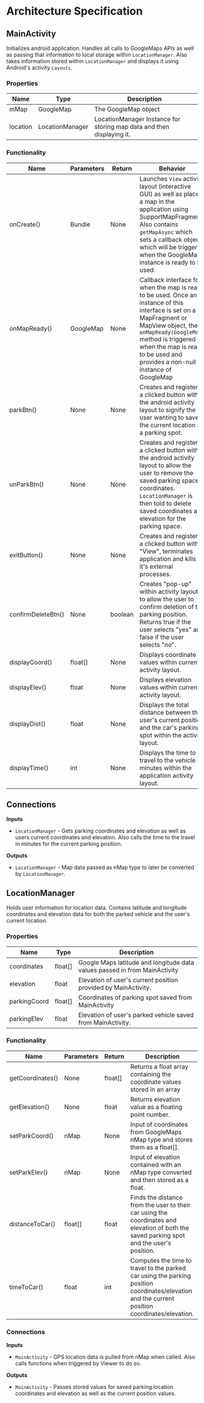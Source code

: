 # Architecture Specification

## MainActivity
Initializes android application. Handles all calls to GoogleMaps APIs as well as passing that information to local storage within `LocationManager`. Also takes information stored within `LocationManager` and displays it using Android's activity `Layouts`.

### Properties
| Name | Type | Description |
| ---- | --- | --- |
| mMap | GoogleMap | The GoogleMap object |
| location | LocationManager | LocationManager Instance for storing map data and then displaying it.| 

### Functionality
| Name | Parameters | Return | Behavior |
| ---- | --- | --- | --- |
| onCreate() | Bundle | None | Launches `View` activity layout (interactive GUI) as well as places a map in the application using SupportMapFragment. Also contains `getMapAsync` which sets a callback object which will be triggered when the GoogleMap instance is ready to be used. |
| onMapReady() | GoogleMap | None | Callback interface for when the map is ready to be used. Once an instance of this interface is set on a MapFragment or MapView object, the `onMapReady(GoogleMap)` method is triggered when the map is ready to be used and provides a non-null instance of GoogleMap |
| parkBtn() | None | None | Creates and registers a clicked button within the android activity layout to signify the user wanting to save the current location as a parking spot. |
| unParkBtn() | None | None | Creates and registers a clicked button within the android activity layout to allow the user to remove the saved parking space coordinates. `LocationManager` is then told to delete saved coordinates and elevation for the parking space. |
| exitButton() | None | None | Creates and registers a clicked button within "View", terminates application and kills it's external processes.
| confirmDeleteBtn() | None | boolean | Creates "pop-up" within activity layout to allow the user to confirm deletion of the parking position. Returns true if the user selects "yes" and false if the user selects "no". |
| displayCoord() | float[] | None | Displays coordinate values within current activity layout. |
| displayElev() | float | None | Displays elevation values within current activity layout. |
| displayDist() | float | None | Displays the total distance between the user's current position and the car's parking spot within the activity layout. | 
| displayTime() | int | None | Displays the time to travel to the vehicle in minutes within the application activity layout. |

## Connections
**Inputs**
* `LocationManager` - Gets parking coordinates and elevation as well as users current coordinates and elevation. Also calls the time to the travel in minutes for the current parking position.

**Outputs**
* `LocationManager` - Map data passed as nMap type to later be converted by `LocationManager`.

## LocationManager
Holds user information for location data. Contains latitude and longitude coordinates and elevation data for both the parked vehicle and the user's current location. 

### Properties
| Name | Type | Description |
| ---- | --- | --- |
| coordinates | float[] | Google Maps latitude and longitude data values passed in from MainActivity | 
| elevation | float | Elevation of user's current position provided by MainActivity.
| parkingCoord | float[] | Coordinates of parking spot saved from MainActivity |
| parkingElev | float | Elevation of user's parked vehicle saved from MainActivity. |

### Functionality
| Name | Parameters | Return | Description |
| ---- | ---- | ---- | ---- |
| getCoordinates() | None | float[] |Returns a float array containing the coordinate values stored in an array |
| getElevation() | None | float | Returns elevation value as a floating point number. |
| setParkCoord() | nMap | None | Input of coordinates from GoogleMaps nMap type and stores them as a float[]. |
| setParkElev() | nMap | None | Input of elevation contained with an nMap type converted and then stored as a float. |
| distanceToCar() | float[] | float | Finds the distance from the user to their car using the coordinates and elevation of both the saved parking spot and the user's position. |
| timeToCar() | float | int | Computes the time to travel to the parked car using the parking position coordinates/elevation and the current position coordinates/elevation. |

### Connections
**Inputs**
* `MainActivity` - GPS location data is pulled from nMap when called. Also calls functions when triggered by Viewer to do so.

**Outputs**
* `MainActivity` - Passes stored values for saved parking location coordinates and elevation as well as the current position values.
